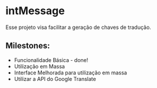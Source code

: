 # intMessage

Esse projeto visa facilitar a geração de chaves de tradução.

## Milestones:

* Funcionalidade Básica - done!
* Utilização em Massa
* Interface Melhorada para utilização em massa
* Utilizar a API do Google Translate
